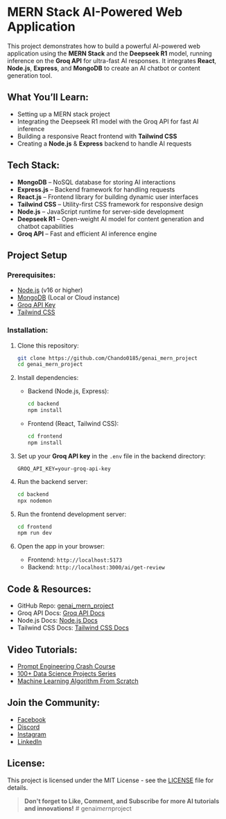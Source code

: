 # MERN Stack AI-Powered Web Application

This project demonstrates how to build a powerful AI-powered web application using the **MERN Stack** and the **Deepseek R1** model, running inference on the **Groq API** for ultra-fast AI responses. It integrates **React**, **Node.js**, **Express**, and **MongoDB** to create an AI chatbot or content generation tool.

## What You’ll Learn:
- Setting up a MERN stack project
- Integrating the Deepseek R1 model with the Groq API for fast AI inference
- Building a responsive React frontend with **Tailwind CSS**
- Creating a **Node.js** & **Express** backend to handle AI requests

## Tech Stack:
- **MongoDB** – NoSQL database for storing AI interactions
- **Express.js** – Backend framework for handling requests
- **React.js** – Frontend library for building dynamic user interfaces
- **Tailwind CSS** – Utility-first CSS framework for responsive design
- **Node.js** – JavaScript runtime for server-side development
- **Deepseek R1** – Open-weight AI model for content generation and chatbot capabilities
- **Groq API** – Fast and efficient AI inference engine

## Project Setup

### Prerequisites:
- [Node.js](https://nodejs.org/en) (v16 or higher)
- [MongoDB](https://www.mongodb.com/) (Local or Cloud instance)
- [Groq API Key](https://groq.com/docs)
- [Tailwind CSS](https://v3.tailwindcss.com/docs/guides/vite)

### Installation:

1. Clone this repository:
    ```bash
    git clone https://github.com/Chando0185/genai_mern_project
    cd genai_mern_project
    ```

2. Install dependencies:
    - Backend (Node.js, Express):
        ```bash
        cd backend
        npm install
        ```
    - Frontend (React, Tailwind CSS):
        ```bash
        cd frontend
        npm install
        ```

3. Set up your **Groq API key** in the `.env` file in the backend directory:
    ```env
    GROQ_API_KEY=your-groq-api-key
    ```

4. Run the backend server:
    ```bash
    cd backend
    npx nodemon
    ```

5. Run the frontend development server:
    ```bash
    cd frontend
    npm run dev
    ```

6. Open the app in your browser:
    - Frontend: `http://localhost:5173`
    - Backend: `http://localhost:3000/ai/get-review`

## Code & Resources:
- GitHub Repo: [genai_mern_project](https://github.com/Chando0185/genai_mern_project)
- Groq API Docs: [Groq API Docs](https://groq.com/docs)
- Node.js Docs: [Node.js Docs](https://nodejs.org/en)
- Tailwind CSS Docs: [Tailwind CSS Docs](https://v3.tailwindcss.com/docs/guides/vite)

## Video Tutorials:
- [Prompt Engineering Crash Course](https://youtu.be/LVtg2u83-0o?si=YMQ8yJaS9uk_xeK6)
- [100+ Data Science Projects Series](https://youtube.com/playlist?list=PLWyN7K28ZraQi1_7ILgiKAiY_FmGeQWbI&si=S0CDroe5uCXecn_M)
- [Machine Learning Algorithm From Scratch](https://youtube.com/playlist?list=PLWyN7K28ZraQt7nexRNV6DIkJQLyIG1Rm&si=Piw0HtGMw7-2PGrF)

## Join the Community:
- [Facebook](https://www.facebook.com/Knowledge-Doctor-Programming-114082097010409/-)
- [Discord](https://discord.gg/m9FJUQgXHX)
- [Instagram](https://www.instagram.com/knowledge_doctor/)
- [LinkedIn](https://www.linkedin.com/in/mishu-dhar-chando-8878a617b)

## License:
This project is licensed under the MIT License - see the [LICENSE](LICENSE) file for details.

> **Don't forget to Like, Comment, and Subscribe for more AI tutorials and innovations!**
#   g e n a i _ m e r n _ p r o j e c t  
 